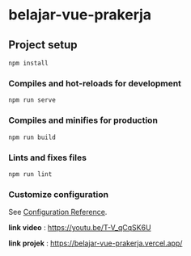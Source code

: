 # belajar-vue-prakerja

## Project setup
```
npm install
```

### Compiles and hot-reloads for development
```
npm run serve
```

### Compiles and minifies for production
```
npm run build
```

### Lints and fixes files
```
npm run lint
```

### Customize configuration
See [Configuration Reference](https://cli.vuejs.org/config/).


**link video** : https://youtu.be/T-V_qCqSK6U

**link projek** : https://belajar-vue-prakerja.vercel.app/
